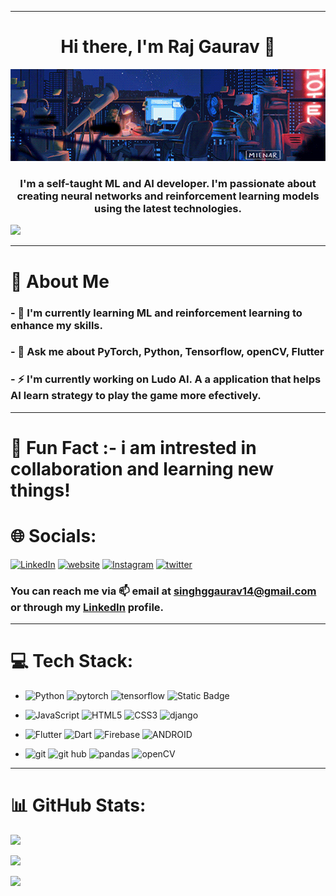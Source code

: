 <hr>
<h1 align="center"><b>Hi there, I'm Raj Gaurav 👋</b></h1>
<div align="center">
<img src="code2.gif" width="1000"/>
</div>

<h3 align="center">I'm a self-taught ML and AI developer. I'm passionate about creating neural networks and reinforcement learning models using the latest technologies.</h3>

[![](https://visitcount.itsvg.in/api?id=raj-neelam&label=Profile%20Views&color=9&icon=0&pretty=true)](https://visitcount.itsvg.in)

<hr>

# 🚀 About Me

### - 🌱 I'm currently learning ML and reinforcement learning to enhance my skills.
### - 💬 Ask me about PyTorch, Python, Tensorflow, openCV, Flutter
### - ⚡ I'm currently working on Ludo AI. A a application that helps AI learn strategy to play the game more efectively.
<hr>

# 🌟 Fun Fact :- i am intrested in collaboration and learning new things!

# 🌐 Socials:
[![LinkedIn](https://img.shields.io/badge/LinkedIn-%230077B5.svg?logo=linkedin&logoColor=white)](https://www.linkedin.com/in/raj-neelam-80666920b/) 
[![website](https://img.shields.io/badge/My%20Website%20-%20darkred?style=for-the-batch&logo=webflow)](https://itsraj.in/) 
[![Instagram](https://img.shields.io/badge/Instagram%20-%20purple?style=for-the-batch&logo=instagram)](https://www.instagram.com/raj_gaurav_7_/) 
[![twitter](https://img.shields.io/badge/Twitter-%20black?style=for-the-batch&logo=x)](https://twitter.com/RajNGaurav)

<!-- ## 📫 How to Reach Me -->
### You can reach me via 📫 email at [singhggaurav14@gmail.com](mailto:singhggaurav14@gmail.com) or through my [LinkedIn](https://www.linkedin.com/in/raj-neelam-80666920b/) profile.
<hr>

# 💻 Tech Stack:
- ![Python](https://img.shields.io/badge/python-3670A0?style=for-the-badge&logo=python&logoColor=ffdd54) 
![pytorch](https://img.shields.io/badge/pyTorch%20-black?style=for-the-badge&logo=pytorch)
![tensorflow](https://img.shields.io/badge/tensorflow%20-gray?style=for-the-badge&logo=tensorflow)
![Static Badge](https://img.shields.io/badge/numpy%20-black?style=for-the-badge&logo=numpy&logoColor=orange)




- ![JavaScript](https://img.shields.io/badge/javascript-%23323330.svg?style=for-the-badge&logo=javascript&logoColor=%23F7DF1E) 
![HTML5](https://img.shields.io/badge/html5-%23E34F26.svg?style=for-the-badge&logo=html5&logoColor=white)
 ![CSS3](https://img.shields.io/badge/css3-%231572B6.svg?style=for-the-badge&logo=css3&logoColor=white)
![django](https://img.shields.io/badge/Django-%20%23092E20?style=for-the-badge&logo=django)



- ![Flutter](https://img.shields.io/badge/Flutter-%2302569B.svg?style=for-the-badge&logo=Flutter&logoColor=white)  ![Dart](https://img.shields.io/badge/dart-%230175C2.svg?style=for-the-badge&logo=dart&logoColor=white) 
![Firebase](https://img.shields.io/badge/firebase-%23039BE5.svg?style=for-the-badge&logo=firebase) 
![ANDROID](https://img.shields.io/badge/android-%2320232a.svg?style=for-the-badge&logo=android&logoColor=%a4c639) 

- ![git](https://img.shields.io/badge/git%20-gray?style=for-the-badge&logo=git)
![git hub](https://img.shields.io/badge/Github-%20%23303030?style=for-the-badge&logo=Github)
![pandas](https://img.shields.io/badge/pandas%20-green?style=for-the-badge&logo=pandas&logoColor=black)
![openCV](https://img.shields.io/badge/openCV%20-white?style=for-the-badge&logo=opencv&logoColor=red)

<hr>

# 📊 GitHub Stats:
![](https://github-readme-stats.vercel.app/api/top-langs/?username=raj-neelam&theme=radical&hide_border=false&include_all_commits=false&count_private=false&layout=compact)
<br>

![](https://github-readme-stats.vercel.app/api?username=raj-neelam&theme=radical&hide_border=false&include_all_commits=false&count_private=false)
<br>

![](https://github-readme-streak-stats.herokuapp.com/?user=raj-neelam&theme=radical&hide_border=false)
